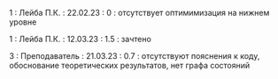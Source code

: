 1 : Лейба П.К. : 22.02.23 : 0 : отсутствует оптимимизация на нижнем уровне

1 : Лейба П.К. : 12.03.23 : 1.5 : зачтено

3 : Преподаватель : 21.03.23 : 0.7 : отсутствуют пояснения к коду, обоснование теоретических результатов, нет графа состояний

